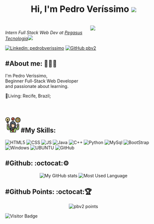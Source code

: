 <h1 color="black" align="center"> Hi, I'm Pedro Veríssimo <img src="https://media.giphy.com/media/mGcNjsfWAjY5AEZNw6/giphy.gif" width="50"> </h1>
<br/>
<img align='right' src="https://media.giphy.com/media/VbnUQpnihPSIgIXuZv/giphy.gif" width="230">
<p><em>Intern Full Stack Web Dev at <a href="https://pegasustec.com.br">Pegasus Tecnologia</a><img src="https://media.giphy.com/media/WUlplcMpOCEmTGBtBW/giphy.gif" width="30"> 
</em></p>

[![Linkedin: pedrobverissimo](https://img.shields.io/badge/-pedrobverissimo-blue?style=flat-square&logo=Linkedin&logoColor=white&link=https://www.linkedin.com/in/pedrobverissimo/)](https://www.linkedin.com/in/pedrobverissimo/)
[![GitHub pbv2](https://img.shields.io/github/followers/pbv2?label=follow&style=social)](https://github.com/pbv2)

<h2 align='left'>#About me: 💁🏻‍♀️</h2>
<p align='left' color="grey" font-size="20px">I'm Pedro Veríssimo, <br/>Beginner Full-Stack Web Developer <br/> and passionate about learning.</p>
<p align='left'>📍Living: Recife, Brazil;<br/> </p>
<br/>
<p>
    <h2 align="rigth"><img  alt="skills"  width="50" height="50" src="icons/competence.svg"></img>#My Skills: </h2>
</p>
<p>
    <img alt="HTML5" src="https://img.shields.io/badge/HTML5-E34F26?style=for-the-badge&logo=html5&logoColor=white"/>
    <img alt="CSS" src="https://img.shields.io/badge/CSS3-1572B6?style=for-the-badge&logo=css3&logoColor=white"/>
    <img alt="JS" src="https://img.shields.io/badge/JavaScript-F7DF1E?style=for-the-badge&logo=javascript&logoColor=black"/>
    <img alt="Java" src="https://img.shields.io/badge/Java-ED8B00?style=for-the-badge&logo=java&logoColor=white"/>
    <img alt="C++" src="https://img.shields.io/badge/C%2B%2B-00599C?style=for-the-badge&logo=c%2B%2B&logoColor=white"/>
    <img alt="Python" src="https://img.shields.io/badge/Python-14354C?style=for-the-badge&logo=python&logoColor=white"/>
    <img alt="MySql" src="https://img.shields.io/badge/MySQL-00000F?style=for-the-badge&logo=mysql&logoColor=white"/>
    <img alt="BootStrap" src="https://img.shields.io/badge/Bootstrap-563D7C?style=for-the-badge&logo=bootstrap&logoColor=white"/>
    <img alt="Windows" src="https://img.shields.io/badge/Windows-0078D6?style=for-the-badge&logo=windows&logoColor=white"/>
    <img alt="UBUNTU" src="https://img.shields.io/badge/Ubuntu-E95420?style=for-the-badge&logo=ubuntu&logoColor=white"/>
    <img alt="GitHub" src="https://img.shields.io/badge/GitHub-100000?style=for-the-badge&logo=github&logoColor=white"/>   
</p>

<h2 align='left'>#Github: :octocat:⚙️</h2>
<p align="center">
    <img  align="center" src="https://github-readme-stats.vercel.app/api?username=pbv2&count_private=true&show_icons=true&theme=onedark" alt="My GitHub stats"/>
    <img  align="center" src="https://github-readme-stats.vercel.app/api/top-langs/?username=pbv2&langs_count=10&layout=compact&theme=onedark" alt="Most Used Language"/>
</p>
<h2 align='left'>#Github Points: :octocat:🏆️</h2>
<p align="center">
    <img src="https://github-profile-trophy.vercel.app/?username=pbv2&theme=onedark&margin-w=7&hide_border=true" alt="pbv2 points"/>
</p>

![Visitor Badge](https://visitor-badge.laobi.icu/badge?page_id=pbv2.pvb2)
